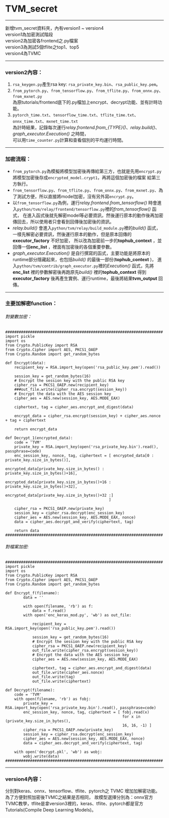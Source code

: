 # TVM_secret

----------------------
新增tvm_secret資料夾，內有version1 ~ version4  
version1為加密測試階段  
version2為加密各frontend之.py檔案  
version3為測試5個tflite之top1、top5  
version4為TVMC

----------------------
### version2內容：  
1. `rsa_keygen.py`產生rsa key: `rsa_private_key.bin`、`rsa_public_key.pem`。  
2. `from_pytorch.py`、`from_tensorflow.py`、`from_tflite.py`、`from_onnx.py`、`from_mxnet.py`  
  為原tutorials/frontend底下的.py檔加上encrypt、decrypt功能、並有計時功能。  
3. `pytorch_time.txt`、`tensorflow_time.txt`、`tflite_time.txt`、`onnx_time.txt`、`mxnet_time.txt`  
  為計時結果，記錄每次運行*relay.frontend.from_{TYPE}()*、*relay.build()*、*graph_executor.Execution()* 之時間，  
  可以用`time_counter.py`計算和查看個別的平均運行時間。
  
----------------------
### 加密流程：  
* `from_pytorch.py`為模擬將模型加密後再傳給第三方，也就是先用`encrypt.py`將模型加密後存成`encrypted_model.crypt1`，再將這個加密後的檔案
  給第三方執行。  
* `from_tensorflow.py`、`from_tflite.py`、`from_onnx.py`、`from_mxnet.py`、為了測試方便，所以直接將model加密，沒有另外寫`encrypt.py`。  
* 以`from_tensorflow.py`為例，運行*relay.frontend.from_tensorflow()* 時會進入`python/tvm/relay/frontend/tensorflow.py`裡的*from_tensorflow()* 函式，
  在進入函式後就先解密model等必要資訊，然後運行原本的動作後再加密傳回去，所以使用者只會看到回傳後加密後的資訊。
* *relay.build()* 會進入`python/tvm/relay/build_module.py`裡的*build()* 函式，一樣先解密必要資訊，然後運行原本的動作，但是原本回傳的**executor_factory** 不好加密，
  所以改為加密前一步的**tophub_context** ，並回傳一個**enc_list** ，裡面有加密後的各個重要參數。  
* *graph_executor.Execution()* 是自行撰寫的函式，主要功能是將原本的runtime部分隱藏起來，也包括*build()* 的最後一部份(**tophub_context** )，
  進入`python/tvm/contrib/graph_executor.py`裡的*Execution()* 函式，先將**enc_list** 裡的參數解密後再跑原先*build()* 裡的**tophub_context** 得到
  **executor_factory** 後再產生實例、運行runtime，最後將結果**tvm_output** 回傳。  
 
----------------------
### 主要加解密function：
###### 對變數加密：
```
######################################################################
import pickle
import os
from Crypto.PublicKey import RSA
from Crypto.Cipher import AES, PKCS1_OAEP
from Crypto.Random import get_random_bytes

def Encrypt(data): 
    recipient_key = RSA.import_key(open('rsa_public_key.pem').read())

    session_key = get_random_bytes(16)
    # Encrypt the session key with the public RSA key
    cipher_rsa = PKCS1_OAEP.new(recipient_key)
    ###out_file.write(cipher_rsa.encrypt(session_key))
    # Encrypt the data with the AES session key
    cipher_aes = AES.new(session_key, AES.MODE_EAX)

    ciphertext, tag = cipher_aes.encrypt_and_digest(data)

    encrypt_data = cipher_rsa.encrypt(session_key) + cipher_aes.nonce + tag + ciphertext

    return encrypt_data

def Decrypt_1(encrypted_data):
    code = 'TVM'
    private_key = RSA.import_key(open('rsa_private_key.bin').read(), passphrase=code)
    enc_session_key, nonce, tag, ciphertext = [ encrypted_data[0 : private_key.size_in_bytes()], 
                                                encrypted_data[private_key.size_in_bytes() : private_key.size_in_bytes()+16],
                                                encrypted_data[private_key.size_in_bytes()+16 : private_key.size_in_bytes()+32],
                                                encrypted_data[private_key.size_in_bytes()+32 :]
                                              ]

    cipher_rsa = PKCS1_OAEP.new(private_key)
    session_key = cipher_rsa.decrypt(enc_session_key)
    cipher_aes = AES.new(session_key, AES.MODE_EAX, nonce)
    data = cipher_aes.decrypt_and_verify(ciphertext, tag)

    return data
######################################################################
```
###### 對檔案加密:
```
######################################################################
import pickle
import os
from Crypto.PublicKey import RSA
from Crypto.Cipher import AES, PKCS1_OAEP
from Crypto.Random import get_random_bytes

def Encrypt_f(filename):         
        data = ''
    
        with open(filename, 'rb') as f:
            data = f.read()
        with open('enc_keras_mod.py', 'wb') as out_file:

            recipient_key = RSA.import_key(open('rsa_public_key.pem').read())
    
            session_key = get_random_bytes(16)
            # Encrypt the session key with the public RSA key
            cipher_rsa = PKCS1_OAEP.new(recipient_key)
            out_file.write(cipher_rsa.encrypt(session_key))
            # Encrypt the data with the AES session key
            cipher_aes = AES.new(session_key, AES.MODE_EAX)
        
            ciphertext, tag = cipher_aes.encrypt_and_digest(data)
            out_file.write(cipher_aes.nonce)
            out_file.write(tag)
            out_file.write(ciphertext)
            
def Decrypt(filename):
    code = 'TVM'
    with open(filename, 'rb') as fobj:
        private_key = RSA.import_key(open('rsa_private_key.bin').read(), passphrase=code)
        enc_session_key, nonce, tag, ciphertext = [ fobj.read(x) 
                                                    for x in (private_key.size_in_bytes(), 
                                                    16, 16, -1) ]
        cipher_rsa = PKCS1_OAEP.new(private_key)
        session_key = cipher_rsa.decrypt(enc_session_key)
        cipher_aes = AES.new(session_key, AES.MODE_EAX, nonce)
        data = cipher_aes.decrypt_and_verify(ciphertext, tag)

    with open('decrypt.pkl', 'wb') as wobj:
        wobj.write(data)
######################################################################
```
----------------------
### version4內容：
分別對keras、onnx、tensorflow、tflite、pytorch之 TVMC 增加加解密功能。  
為了方便對照加密後TVMC之結果是否相同，
故模型選擇分別為：onnx官方TVMC教學，tflite是拿version3裡的，keras、tflite、pytorch都是官方Tutorials(Compile Deep Learning Models)。  


